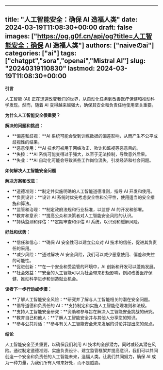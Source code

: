 
---
title: "人工智能安全：确保 AI 造福人类"
date: 2024-03-19T11:08:30+00:00
draft: false
images: ["https://og.g0f.cn/api/og?title=人工智能安全：确保 AI 造福人类"]
authors: ["naiveのai"]
categories: ["ai"]
tags: ["chatgpt","sora","openai","Mistral AI"]
slug: "20240319110830"
lastmod: 2024-03-19T11:08:30+00:00
---
**引言**

人工智能 (AI) 正在迅速改变我们的世界，从自动化任务到改善医疗保健和推动科学发现。然而，随着 AI 变得越来越强大，确保其安全和负责任地使用至关重要。

**为什么人工智能安全很重要？**

**解决的问题和挑战：**

* **偏差和歧视：**AI 系统可能会受到训练数据的偏差影响，从而产生不公平或歧视性的结果。
* **恶意使用：**AI 技术可被用于网络攻击、欺诈和监视等恶意目的。
* **失控：**AI 系统可能变得过于强大，以至于无法控制，导致意外后果。
* **失业：**AI 自动化可能会导致某些工作岗位流失，引发经济和社会问题。

**如何解决人工智能安全问题**

**解决方案和改进：**

* **道德准则：**制定并实施明确的人工智能道德准则，指导 AI 开发和使用。
* **负责设计：**设计 AI 系统时优先考虑安全性和公平性，使用适当的安全措施和算法。
* **监管和治理：**制定政府法规和行业标准，以监督 AI 的开发和部署。
* **教育和意识：**提高公众和决策者对人工智能安全风险的认识。
* **持续监测和评估：**定期审查和评估 AI 系统，以识别和缓解风险。

**好处和优势：**

* **信任和信心：**确保 AI 安全性可以建立公众对 AI 技术的信任，促进其负责任的采用。
* **减少风险：**通过解决 AI 安全风险，我们可以减少恶意使用、偏差和失控的可能性。
* **促进创新：**在一个安全和受监管的环境中，AI 创新和开发可以蓬勃发展。
* **社会效益：**安全的人工智能可以为社会带来积极影响，例如改善医疗保健、推动科学进步和创造就业机会。

**读者下一步行动或步骤：**

* **了解人工智能安全风险：**研究并了解与人工智能相关的潜在安全问题。
* **倡导道德和负责任的 AI：**支持制定和实施人工智能伦理准则和法规。
* **支持人工智能安全研究：**资助和参与旨在解决人工智能安全挑战的研究。
* **教育自己和他人：**了解人工智能安全并与其他人分享您的知识。
* **参与公共对话：**参与有关人工智能安全未来发展的讨论并提出您的观点。

**结论**

人工智能安全至关重要，以确保我们利用 AI 技术的全部潜力，同时减轻其潜在风险。通过制定道德准则、实施负责设计、建立监管框架并提高意识，我们可以共同创造一个安全和负责任的人工智能未来，造福人类。让我们共同努力，确保 AI 成为一种力量，为我们所有人带来好处，而不是威胁。